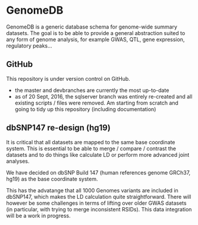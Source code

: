 # GenomeDB
GenomeDB is a generic database schema for genome-wide summary datasets. The goal is to be able to provide a general abstraction suited to any form of genome analysis, for example GWAS, QTL, gene expression, regulatory peaks...

## GitHub  

This repository is under version control on GitHub. 
  
  - the master and devbranches are currently the most up-to-date  
  - as of 20 Sept, 2016, the sqlserver branch was entirely re-created and all existing scripts / files were removed. Am starting from scratch and going to tidy up this repository (including documentation)  

## dbSNP147 re-design (hg19)  

It is critical that all datasets are mapped to the same base coordinate system. This is essential to be able to merge / compare / contrast the datasets and to do things like calculate LD or perform more advanced joint analyses.  

We have decided on dbSNP Build 147 (human references genome GRCh37, hg19) as the base coordinate system.

This has the advatange that all 1000 Genomes variants are included in dbSNP147, which makes the LD calculation quite straightforward. There will however be some challenges in terms of lifting over older GWAS datasets (in particular, with trying to merge inconsistent RSIDs). This data integration will be a work in progress.  


